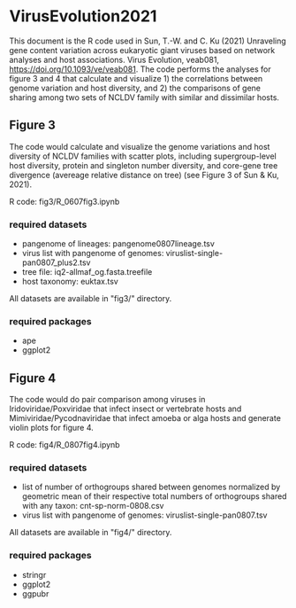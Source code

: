 # VirusEvolution2021

This document is the R code used in Sun, T.-W. and C. Ku (2021) Unraveling gene content variation across eukaryotic giant viruses based on network analyses and host associations. Virus Evolution, veab081, https://doi.org/10.1093/ve/veab081. The code performs the analyses for figure 3 and 4 that calculate and visualize 1) the correlations between genome variation and host diversity, and 2) the comparisons of gene sharing among two sets of NCLDV family with similar and dissimilar hosts.


## Figure 3

The code would calculate and visualize the genome variations and host diversity of NCLDV families with scatter plots, including supergroup-level host diversity, protein and singleton number diversity, and core-gene tree divergence (avereage relative distance on tree) (see Figure 3 of Sun & Ku, 2021). 

R code: fig3/R_0607fig3.ipynb

### required datasets

- pangenome of lineages: pangenome0807lineage.tsv
- virus list with pangenome of genomes: viruslist-single-pan0807_plus2.tsv
- tree file: iq2-allmaf_og.fasta.treefile
- host taxonomy: euktax.tsv

All datasets are available in "fig3/" directory.

### required packages

 - ape
 - ggplot2


## Figure 4

The code would do pair comparison among viruses in Iridoviridae/Poxviridae that infect insect or vertebrate hosts and Mimiviridae/Pycodnaviridae that infect amoeba or alga hosts and generate violin plots for figure 4.

R code: fig4/R_0807fig4.ipynb

### required datasets

- list of number of orthogroups shared between genomes normalized by geometric mean of their respective total numbers of orthogroups shared with any taxon: cnt-sp-norm-0808.csv
- virus list with pangenome of genomes: viruslist-single-pan0807.tsv

All datasets are available in "fig4/" directory.

### required packages

- stringr
- ggplot2
- ggpubr
